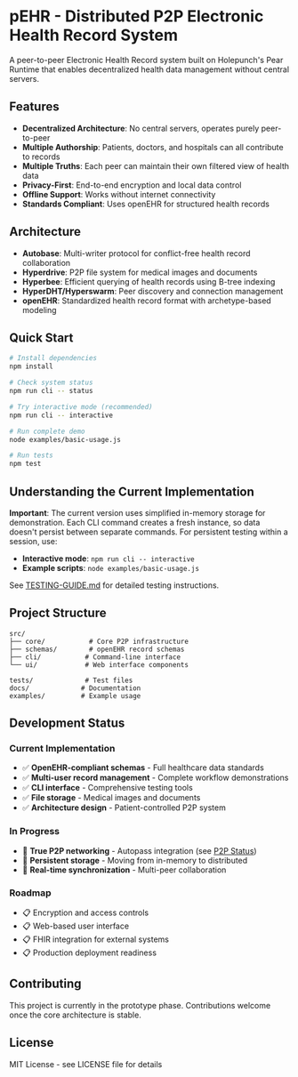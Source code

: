 # pEHR - Distributed P2P Electronic Health Record System

A peer-to-peer Electronic Health Record system built on Holepunch's Pear Runtime that enables decentralized health data management without central servers.

## Features

- **Decentralized Architecture**: No central servers, operates purely peer-to-peer
- **Multiple Authorship**: Patients, doctors, and hospitals can all contribute to records
- **Multiple Truths**: Each peer can maintain their own filtered view of health data
- **Privacy-First**: End-to-end encryption and local data control
- **Offline Support**: Works without internet connectivity
- **Standards Compliant**: Uses openEHR for structured health records

## Architecture

- **Autobase**: Multi-writer protocol for conflict-free health record collaboration
- **Hyperdrive**: P2P file system for medical images and documents
- **Hyperbee**: Efficient querying of health records using B-tree indexing
- **HyperDHT/Hyperswarm**: Peer discovery and connection management
- **openEHR**: Standardized health record format with archetype-based modeling

## Quick Start

```bash
# Install dependencies
npm install

# Check system status
npm run cli -- status

# Try interactive mode (recommended)
npm run cli -- interactive

# Run complete demo
node examples/basic-usage.js

# Run tests
npm test
```

## Understanding the Current Implementation

**Important**: The current version uses simplified in-memory storage for demonstration. Each CLI command creates a fresh instance, so data doesn't persist between separate commands. For persistent testing within a session, use:

- **Interactive mode**: `npm run cli -- interactive`
- **Example scripts**: `node examples/basic-usage.js`

See [TESTING-GUIDE.md](docs/TESTING-GUIDE.md) for detailed testing instructions.

## Project Structure

```
src/
├── core/           # Core P2P infrastructure
├── schemas/        # openEHR record schemas
├── cli/           # Command-line interface
└── ui/            # Web interface components

tests/             # Test files
docs/             # Documentation
examples/         # Example usage
```

## Development Status

### Current Implementation
- ✅ **OpenEHR-compliant schemas** - Full healthcare data standards
- ✅ **Multi-user record management** - Complete workflow demonstrations
- ✅ **CLI interface** - Comprehensive testing tools
- ✅ **File storage** - Medical images and documents
- ✅ **Architecture design** - Patient-controlled P2P system

### In Progress
- 🚧 **True P2P networking** - Autopass integration (see [P2P Status](docs/P2P-IMPLEMENTATION-STATUS.md))
- 🚧 **Persistent storage** - Moving from in-memory to distributed
- 🚧 **Real-time synchronization** - Multi-peer collaboration

### Roadmap
- 📋 Encryption and access controls
- 📋 Web-based user interface
- 📋 FHIR integration for external systems
- 📋 Production deployment readiness

## Contributing

This project is currently in the prototype phase. Contributions welcome once the core architecture is stable.

## License

MIT License - see LICENSE file for details